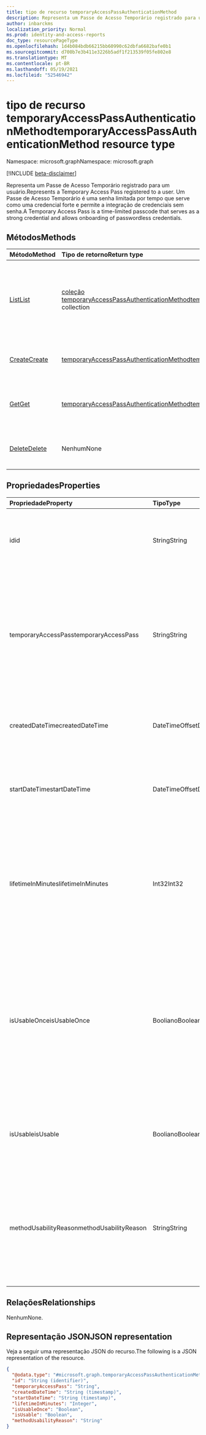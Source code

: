```yaml
---
title: tipo de recurso temporaryAccessPassAuthenticationMethod
description: Representa um Passe de Acesso Temporário registrado para um usuário.
author: inbarckms
localization_priority: Normal
ms.prod: identity-and-access-reports
doc_type: resourcePageType
ms.openlocfilehash: 1d4b084bdb66215bb60990c62dbfa6682bafe0b1
ms.sourcegitcommit: d700b7e3b411e3226b5adf1f213539f05fe802e8
ms.translationtype: MT
ms.contentlocale: pt-BR
ms.lasthandoff: 05/19/2021
ms.locfileid: "52546942"
---
```

# <a name="temporaryaccesspassauthenticationmethod-resource-type"></a><span data-ttu-id="6f18d-103">tipo de recurso temporaryAccessPassAuthenticationMethod</span><span class="sxs-lookup"><span data-stu-id="6f18d-103">temporaryAccessPassAuthenticationMethod resource type</span></span>

<span data-ttu-id="6f18d-104">Namespace: microsoft.graph</span><span class="sxs-lookup"><span data-stu-id="6f18d-104">Namespace: microsoft.graph</span></span>

[!INCLUDE [beta-disclaimer](../../includes/beta-disclaimer.md)]

<span data-ttu-id="6f18d-105">Representa um Passe de Acesso Temporário registrado para um usuário.</span><span class="sxs-lookup"><span data-stu-id="6f18d-105">Represents a Temporary Access Pass registered to a user.</span></span> <span data-ttu-id="6f18d-106">Um Passe de Acesso Temporário é uma senha limitada por tempo que serve como uma credencial forte e permite a integração de credenciais sem senha.</span><span class="sxs-lookup"><span data-stu-id="6f18d-106">A Temporary Access Pass is a time-limited passcode that serves as a strong credential and allows onboarding of passwordless credentials.</span></span>

## <a name="methods"></a><span data-ttu-id="6f18d-107">Métodos</span><span class="sxs-lookup"><span data-stu-id="6f18d-107">Methods</span></span>

|<span data-ttu-id="6f18d-108">Método</span><span class="sxs-lookup"><span data-stu-id="6f18d-108">Method</span></span>|<span data-ttu-id="6f18d-109">Tipo de retorno</span><span class="sxs-lookup"><span data-stu-id="6f18d-109">Return type</span></span>|<span data-ttu-id="6f18d-110">Descrição</span><span class="sxs-lookup"><span data-stu-id="6f18d-110">Description</span></span>|
|:---|:---|:---|
|[<span data-ttu-id="6f18d-111">List</span><span class="sxs-lookup"><span data-stu-id="6f18d-111">List</span></span>](../api/temporaryaccesspassauthenticationmethod-list.md)|<span data-ttu-id="6f18d-112">[coleção temporaryAccessPassAuthenticationMethod](../resources/temporaryaccesspassauthenticationmethod.md)</span><span class="sxs-lookup"><span data-stu-id="6f18d-112">[temporaryAccessPassAuthenticationMethod](../resources/temporaryaccesspassauthenticationmethod.md) collection</span></span>|<span data-ttu-id="6f18d-113">Recupere uma lista dos objetos **temporaryAccessPassAuthenticationMethod** de um usuário e suas propriedades.</span><span class="sxs-lookup"><span data-stu-id="6f18d-113">Retrieve a list of a user's **temporaryAccessPassAuthenticationMethod** objects and their properties.</span></span> <span data-ttu-id="6f18d-114">Os usuários só podem ter um método de autenticação de Passagem de Acesso Temporário.</span><span class="sxs-lookup"><span data-stu-id="6f18d-114">Users can only have one Temporary Access Pass authentication method.</span></span>|
|[<span data-ttu-id="6f18d-115">Create</span><span class="sxs-lookup"><span data-stu-id="6f18d-115">Create</span></span>](../api/temporaryaccesspassauthenticationmethod-post.md)|[<span data-ttu-id="6f18d-116">temporaryAccessPassAuthenticationMethod</span><span class="sxs-lookup"><span data-stu-id="6f18d-116">temporaryAccessPassAuthenticationMethod</span></span>](../resources/temporaryaccesspassauthenticationmethod.md)|<span data-ttu-id="6f18d-117">Crie um objeto **temporaryAccessPassAuthenticationMethod de um** usuário.</span><span class="sxs-lookup"><span data-stu-id="6f18d-117">Create a user's **temporaryAccessPassAuthenticationMethod** object.</span></span>|
|[<span data-ttu-id="6f18d-118">Get</span><span class="sxs-lookup"><span data-stu-id="6f18d-118">Get</span></span>](../api/temporaryaccesspassauthenticationmethod-get.md)|[<span data-ttu-id="6f18d-119">temporaryAccessPassAuthenticationMethod</span><span class="sxs-lookup"><span data-stu-id="6f18d-119">temporaryAccessPassAuthenticationMethod</span></span>](../resources/temporaryaccesspassauthenticationmethod.md)|<span data-ttu-id="6f18d-120">Recupere as propriedades do objeto **temporaryAccessPassAuthenticationMethod do** usuário.</span><span class="sxs-lookup"><span data-stu-id="6f18d-120">Retrieve the properties of the user's **temporaryAccessPassAuthenticationMethod** object.</span></span>|
|[<span data-ttu-id="6f18d-121">Delete</span><span class="sxs-lookup"><span data-stu-id="6f18d-121">Delete</span></span>](../api/temporaryaccesspassauthenticationmethod-delete.md)|<span data-ttu-id="6f18d-122">Nenhum</span><span class="sxs-lookup"><span data-stu-id="6f18d-122">None</span></span>|<span data-ttu-id="6f18d-123">Exclua o **objeto temporaryAccessPassAuthenticationMethod de um** usuário.</span><span class="sxs-lookup"><span data-stu-id="6f18d-123">Delete a user's **temporaryAccessPassAuthenticationMethod** object.</span></span>|

## <a name="properties"></a><span data-ttu-id="6f18d-124">Propriedades</span><span class="sxs-lookup"><span data-stu-id="6f18d-124">Properties</span></span>
|<span data-ttu-id="6f18d-125">Propriedade</span><span class="sxs-lookup"><span data-stu-id="6f18d-125">Property</span></span>|<span data-ttu-id="6f18d-126">Tipo</span><span class="sxs-lookup"><span data-stu-id="6f18d-126">Type</span></span>|<span data-ttu-id="6f18d-127">Descrição</span><span class="sxs-lookup"><span data-stu-id="6f18d-127">Description</span></span>|
|:---|:---|:---|
|<span data-ttu-id="6f18d-128">id</span><span class="sxs-lookup"><span data-stu-id="6f18d-128">id</span></span>|<span data-ttu-id="6f18d-129">String</span><span class="sxs-lookup"><span data-stu-id="6f18d-129">String</span></span>|<span data-ttu-id="6f18d-130">O identificador do Passe de Acesso Temporário registrado para esse usuário.</span><span class="sxs-lookup"><span data-stu-id="6f18d-130">The identifier of the Temporary Access Pass registered to this user.</span></span>|
|<span data-ttu-id="6f18d-131">temporaryAccessPass</span><span class="sxs-lookup"><span data-stu-id="6f18d-131">temporaryAccessPass</span></span>|<span data-ttu-id="6f18d-132">String</span><span class="sxs-lookup"><span data-stu-id="6f18d-132">String</span></span>|<span data-ttu-id="6f18d-133">O temporaryAccessPass usado para autenticar.</span><span class="sxs-lookup"><span data-stu-id="6f18d-133">The temporaryAccessPass used to authenticate.</span></span> <span data-ttu-id="6f18d-134">Retornado somente na criação de um novo temporaryAccessPass; retornado como NULL com GET.</span><span class="sxs-lookup"><span data-stu-id="6f18d-134">Returned only on creation of a new temporaryAccessPass; returned as NULL with GET.</span></span>|
|<span data-ttu-id="6f18d-135">createdDateTime</span><span class="sxs-lookup"><span data-stu-id="6f18d-135">createdDateTime</span></span>|<span data-ttu-id="6f18d-136">DateTimeOffset</span><span class="sxs-lookup"><span data-stu-id="6f18d-136">DateTimeOffset</span></span>|<span data-ttu-id="6f18d-137">A data e a hora em que o temporaryAccessPass foi criado.</span><span class="sxs-lookup"><span data-stu-id="6f18d-137">The date and time when the temporaryAccessPass was created.</span></span>|
|<span data-ttu-id="6f18d-138">startDateTime</span><span class="sxs-lookup"><span data-stu-id="6f18d-138">startDateTime</span></span>|<span data-ttu-id="6f18d-139">DateTimeOffset</span><span class="sxs-lookup"><span data-stu-id="6f18d-139">DateTimeOffset</span></span>|<span data-ttu-id="6f18d-140">A data e a hora em que o temporaryAccessPass fica disponível para uso.</span><span class="sxs-lookup"><span data-stu-id="6f18d-140">The date and time when the temporaryAccessPass becomes available to use.</span></span>|
|<span data-ttu-id="6f18d-141">lifetimeInMinutes</span><span class="sxs-lookup"><span data-stu-id="6f18d-141">lifetimeInMinutes</span></span>|<span data-ttu-id="6f18d-142">Int32</span><span class="sxs-lookup"><span data-stu-id="6f18d-142">Int32</span></span>|<span data-ttu-id="6f18d-143">O tempo de vida do temporaryAccessPass em minutos começando em startDateTime.</span><span class="sxs-lookup"><span data-stu-id="6f18d-143">The lifetime of the temporaryAccessPass in minutes starting at startDateTime.</span></span> <span data-ttu-id="6f18d-144">Mínimo 10, Máximo 43200 (equivalente a 30 dias).</span><span class="sxs-lookup"><span data-stu-id="6f18d-144">Minimum 10, Maximum 43200 (equivalent to 30 days).</span></span>|
|<span data-ttu-id="6f18d-145">isUsableOnce</span><span class="sxs-lookup"><span data-stu-id="6f18d-145">isUsableOnce</span></span>|<span data-ttu-id="6f18d-146">Booliano</span><span class="sxs-lookup"><span data-stu-id="6f18d-146">Boolean</span></span>|<span data-ttu-id="6f18d-147">Determina se a passagem está limitada a um uso único.</span><span class="sxs-lookup"><span data-stu-id="6f18d-147">Determines whether the pass is limited to a one time use.</span></span> <span data-ttu-id="6f18d-148">If , the pass can be used once; if , the pass can be `true` used multiple times within the `false` temporaryAccessPass lifetime.</span><span class="sxs-lookup"><span data-stu-id="6f18d-148">If `true`, the pass can be used once; if `false`, the pass can be used multiple times within the temporaryAccessPass lifetime.</span></span>|
|<span data-ttu-id="6f18d-149">isUsable</span><span class="sxs-lookup"><span data-stu-id="6f18d-149">isUsable</span></span>|<span data-ttu-id="6f18d-150">Booliano</span><span class="sxs-lookup"><span data-stu-id="6f18d-150">Boolean</span></span>|<span data-ttu-id="6f18d-151">O estado do método de autenticação que indica se ele pode ser usado no momento pelo usuário.</span><span class="sxs-lookup"><span data-stu-id="6f18d-151">The state of the authentication method that indicates whether it's currently usable by the user.</span></span>|
|<span data-ttu-id="6f18d-152">methodUsabilityReason</span><span class="sxs-lookup"><span data-stu-id="6f18d-152">methodUsabilityReason</span></span>|<span data-ttu-id="6f18d-153">String</span><span class="sxs-lookup"><span data-stu-id="6f18d-153">String</span></span>|<span data-ttu-id="6f18d-154">Detalhes sobre o estado de usabilidade (isUsable).</span><span class="sxs-lookup"><span data-stu-id="6f18d-154">Details about usability state (isUsable).</span></span> <span data-ttu-id="6f18d-155">Os motivos podem incluir: `enabledByPolicy` , , , , `disabledByPolicy` `expired` `notYetValid` `oneTimeUsed` .</span><span class="sxs-lookup"><span data-stu-id="6f18d-155">Reasons can include: `enabledByPolicy`, `disabledByPolicy`, `expired`, `notYetValid`, `oneTimeUsed`.</span></span>|


## <a name="relationships"></a><span data-ttu-id="6f18d-156">Relações</span><span class="sxs-lookup"><span data-stu-id="6f18d-156">Relationships</span></span>
<span data-ttu-id="6f18d-157">Nenhum</span><span class="sxs-lookup"><span data-stu-id="6f18d-157">None.</span></span>

## <a name="json-representation"></a><span data-ttu-id="6f18d-158">Representação JSON</span><span class="sxs-lookup"><span data-stu-id="6f18d-158">JSON representation</span></span>
<span data-ttu-id="6f18d-159">Veja a seguir uma representação JSON do recurso.</span><span class="sxs-lookup"><span data-stu-id="6f18d-159">The following is a JSON representation of the resource.</span></span>
<!-- {
  "blockType": "resource",
  "keyProperty": "id",
  "@odata.type": "microsoft.graph.temporaryAccessPassAuthenticationMethod",
  "baseType": "microsoft.graph.authenticationMethod",
  "openType": false
}
-->
``` json
{
  "@odata.type": "#microsoft.graph.temporaryAccessPassAuthenticationMethod",
  "id": "String (identifier)",
  "temporaryAccessPass": "String",
  "createdDateTime": "String (timestamp)",
  "startDateTime": "String (timestamp)",
  "lifetimeInMinutes": "Integer",
  "isUsableOnce": "Boolean",
  "isUsable": "Boolean",
  "methodUsabilityReason": "String"
}
```
